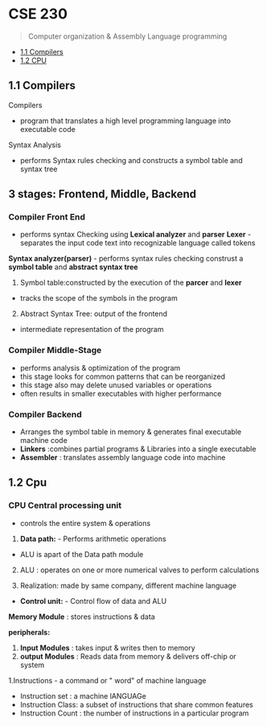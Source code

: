 # CSE 230
> Computer organization & Assembly Language programming

- [1.1 Compilers](#11-Compilers)
-  [1.2 CPU](#12-Cpu)

## 1.1 Compilers
Compilers
- program that translates a high level programming language into executable code 

Syntax Analysis 
- performs Syntax rules checking and constructs a symbol table and syntax tree
## 3 stages: Frontend, Middle, Backend ##
### Compiler Front End ###
- performs syntax Checking using **Lexical analyzer** and **parser**
**Lexer** - separates the input code text into recognizable language called tokens

**Syntax analyzer(parser)** - performs syntax rules checking construst a **symbol table** and **abstract syntax tree**
1. Symbol table:constructed by the execution of the **parcer** and **lexer**
- tracks the scope of the symbols in the program
2. Abstract Syntax Tree: output of the frontend
- intermediate representation of the program

### Compiler Middle-Stage ###
- performs analysis & optimization of the program
- this stage looks for common patterns that can be reorganized
- this stage also may delete unused variables or operations
- often results in smaller executables with higher performance

### Compiler Backend ###
- Arranges the symbol table in memory & generates final executable machine code
- **Linkers** :combines partial programs & Libraries into a single executable
- **Assembler** : translates assembly language code into machine
  
  
##  1.2  Cpu
### CPU Central processing unit ###
- controls the entire system & operations
 
1.   **Data path:**  - Performs arithmetic operations
-  ALU is apart of the Data path module  
2. ALU : operates on one or more numerical valves to perform calculations

3. Realization: made by same company, different machine language


-  **Control unit:** - Control flow of data and ALU 


**Memory Module** : stores instructions & data

**peripherals:**
1. **Input Modules** : takes input & writes then to memory
2. **output Modules** : Reads data from memory & delivers off-chip or system



1.Instructions - a command or " word" of machine language
- Instruction set : a machine lANGUAGe
- Instruction Class: a subset of instructions that share common features
- Instruction Count : the number of instructions  in a particular program



